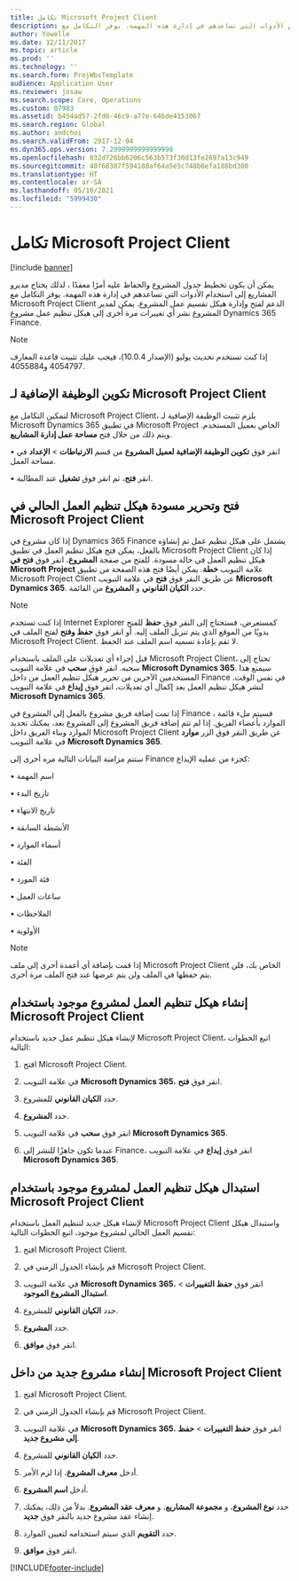 ```yaml
---
title: تكامل Microsoft Project Client
description: يمكن أن يكون تخطيط جدول المشروع والحفاظ عليه أمرًا معقدًا ، لذلك يحتاج مديرو المشاريع إلى استخدام الأدوات التي تساعدهم في إدارة هذه المهمة. يوفر التكامل مع Microsoft Project Client الدعم لفتح وإدارة هيكل تقسيم عمل المشروع.
author: Yowelle
ms.date: 12/11/2017
ms.topic: article
ms.prod: ''
ms.technology: ''
ms.search.form: ProjWbsTemplate
audience: Application User
ms.reviewer: josaw
ms.search.scope: Core, Operations
ms.custom: 87983
ms.assetid: b454ad57-2fd6-46c9-a77e-646de4153067
ms.search.region: Global
ms.author: andchoi
ms.search.validFrom: 2017-12-04
ms.dyn365.ops.version: 7.2999999999999998
ms.openlocfilehash: 032d726bb6206c563b573f30d13fe2697a13c949
ms.sourcegitcommit: 40f68387f594180af64a5e5c748b6efa188bd300
ms.translationtype: HT
ms.contentlocale: ar-SA
ms.lasthandoff: 05/10/2021
ms.locfileid: "5999430"
---
```

# <a name="microsoft-project-client-integration"></a>تكامل Microsoft Project Client

[!include [banner](../includes/banner.md)]

يمكن أن يكون تخطيط جدول المشروع والحفاظ عليه أمرًا معقدًا ، لذلك يحتاج مديرو المشاريع إلى استخدام الأدوات التي تساعدهم في إدارة هذه المهمة. يوفر التكامل مع Microsoft Project Client الدعم لفتح وإدارة هيكل تقسيم عمل المشروع. يمكن لمدير المشروع نشر أي تغييرات مرة أخرى إلى هيكل تنظيم عمل مشروع Dynamics 365 Finance.

> [!NOTE]
> إذا كنت تستخدم تحديث يوليو (الإصدار 10.0.4)، فيجب عليك تثبيت قاعدة المعارف 4054797 و4055884.

## <a name="configure-the-microsoft-project-client-add-in"></a>تكوين الوظيفة الإضافية لـ Microsoft Project Client
لتمكين التكامل مع Microsoft Project Client، يلزم تثبيت الوظيفة الإضافية لـ Microsoft Dynamics 365 في تطبيق Microsoft Project الخاص بعميل المستخدم. ويتم ذلك من خلال فتح **مساحة عمل إدارة المشاريع**.

•   انقر فوق **تكوين الوظيفة الإضافية لعميل المشروع** من قسم **الارتباطات** > **الإعداد** في مساحة العمل.

•   انقر **فتح**، ثم انقر فوق **تشغيل** عند المطالبة.

## <a name="open-and-edit-an-existing-draft-work-breakdown-structure-in-microsoft-project-client"></a>فتح وتحرير مسودة هيكل تنظيم العمل الحالي في Microsoft Project Client
إذا كان مشروع في Dynamics 365 Finance يشتمل على هيكل تنظيم عمل تم إنشاؤه بالفعل، يمكن فتح هيكل تنظيم العمل في تطبيق Microsoft Project Client إذا كان هيكل تنظيم العمل في حالة مسودة. للفتح من صفحة **المشروع**، انقر فوق **فتح في Microsoft Project** علامة التبويب **خطة**. يمكن أيضًا فتح هذه الصفحة من تطبيق Microsoft Project Client عن طريق النقر فوق **فتح** في علامة التبويب **Microsoft Dynamics 365**. حدد **الكيان القانوني** و **المشروع** من القائمة.

> [!NOTE]
> إذا كنت تستخدم Internet Explorer كمستعرض، فستحتاج إلى النقر فوق **حفظ** للفتح يدويًا من الموقع الذي يتم تنزيل الملف إليه. أو انقر فوق **حفظ وفتح** لفتح الملف في Microsoft Project Client. لا تقم بإعادة تسميه اسم الملف عند الحفظ.

قبل إجراء أي تعديلات على الملف باستخدام Microsoft Project Client، تحتاج إلى سحبه. انقر فوق **سحب** في علامة التبويب **Microsoft Dynamics 365**. سيمنع هذا المستخدمين الآخرين من تحرير هيكل تنظيم العمل من داخل Finance في نفس الوقت. لنشر هيكل تنظيم العمل بعد إكمال أي تعديلات، انقر فوق **إيداع** في علامة التبويب **Microsoft Dynamics 365**.

إذا تمت إضافة فريق مشروع بالفعل إلى المشروع في Finance ، فسيتم ملء قائمة الموارد بأعضاء الفريق. إذا لم تتم إضافة فريق المشروع إلى المشروع بعد، يمكنك تحديد الموارد وبناء الفريق داخل Microsoft Project Client عن طريق النقر فوق الزر **موارد** في علامة التبويب **Microsoft Dynamics 365**. 

ستتم مزامنة البيانات التالية مره أخرى إلى Finance كجزء من عمليه الإيداع:

•   اسم المهمة

•   تاريخ البدء

•   تاريخ الانتهاء

•   الأنشطة السابقة

•   أسماء الموارد

•   الفئة

•   فئة المورد

•   ساعات العمل

•   الملاحظات

•   الأولوية

> [!NOTE]
> إذا قمت بإضافة أي أعمدة أخرى إلى ملف Microsoft Project Client الخاص بك، فلن يتم حفظها في الملف ولن يتم عرضها عند فتح الملف مرة أخرى.

## <a name="create-the-work-breakdown-structure-for-an-existing-project-using-microsoft-project-client"></a>إنشاء هيكل تنظيم العمل لمشروع موجود باستخدام Microsoft Project Client
لإنشاء هيكل تنظيم عمل جديد باستخدام Microsoft Project Client، اتبع الخطوات التالية:


1.  افتح Microsoft Project Client.

2.  في علامة التبويب **Microsoft Dynamics 365**، انقر فوق **فتح**.

3.  حدد **الكيان القانوني** للمشروع.

4.  حدد **المشروع**.

5.  انقر فوق **سحب** في علامة التبويب **Microsoft Dynamics 365**.

6.  عندما تكون جاهزًا للنشر إلى Finance، انقر فوق **إيداع** في علامة التبويب **Microsoft Dynamics 365**.

## <a name="replace-the-existing-work-breakdown-structure-for-an-existing-project-using-microsoft-project-client"></a>استبدال هيكل تنظيم العمل لمشروع موجود باستخدام Microsoft Project Client
لإنشاء هيكل جديد لتنظيم العمل باستخدام Microsoft Project Client واستبدال هيكل تقسيم العمل الحالي لمشروع موجود، اتبع الخطوات التالية:

1.  افتح Microsoft Project Client.

2.  قم بإنشاء الجدول الزمني في Microsoft Project Client.

3.  في علامة التبويب **Microsoft Dynamics 365**، انقر فوق **حفظ التغييرات** > **استبدال المشروع الموجود**.

4.  حدد **الكيان القانوني** للمشروع.

5.  حدد **المشروع**.

6.  انقر فوق **موافق**.

## <a name="create-a-new-project-from-within-microsoft-project-client"></a>إنشاء مشروع جديد من داخل Microsoft Project Client


1.  افتح Microsoft Project Client.

2.  قم بإنشاء الجدول الزمني في Microsoft Project Client.

3.  في علامة التبويب **Microsoft Dynamics 365**، انقر فوق **حفظ التغييرات** > **حفظ إلى مشروع جديد**.

4.  حدد **الكيان القانوني** للمشروع.

5.  أدخل **معرف المشروع**، إذا لزم الأمر.

6.  أدخل **اسم المشروع**.

7.  حدد **نوع المشروع**، و **مجموعة المشاريع**، و **معرف عقد المشروع**. بدلاً من ذلك، يمكنك إنشاء عقد مشروع جديد بالنقر فوق **جديد**.

8.  حدد **التقويم** الذي سيتم استخدامه لتعيين الموارد.

11. انقر فوق **موافق**.


[!INCLUDE[footer-include](../includes/footer-banner.md)]